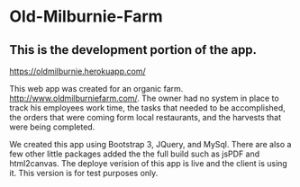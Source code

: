 # Old-Milburnie-Farm

## This is the development portion of the app.

https://oldmilburnie.herokuapp.com/

This web app was created for an organic farm.  http://www.oldmilburniefarm.com/.  The owner had no system in place to track his employees work time, the tasks that needed to be accomplished, the orders that were coming form local restaurants, and the harvests that were being completed. 

We created this app using Bootstrap 3, JQuery, and MySql.  There are also a few other little packages added the the full build such as jsPDF and html2canvas.  The deploye verision of this app is live and the client is using it.  This version is for test purposes only.
